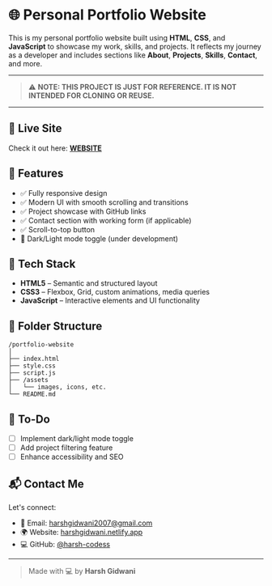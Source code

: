 

# 🌐 Personal Portfolio Website

This is my personal portfolio website built using **HTML**, **CSS**, and **JavaScript** to showcase my work, skills, and projects. It reflects my journey as a developer and includes sections like **About**, **Projects**, **Skills**, **Contact**, and more.

---

> ⚠️ **NOTE: THIS PROJECT IS JUST FOR REFERENCE. IT IS NOT INTENDED FOR CLONING OR REUSE.**

---

## 🔗 Live Site

Check it out here: [**WEBSITE**](https://harshgidwani.netlify.app)

## 📂 Features

- ✅ Fully responsive design  
- ✅ Modern UI with smooth scrolling and transitions  
- ✅ Project showcase with GitHub links  
- ✅ Contact section with working form (if applicable)  
- ✅ Scroll-to-top button  
- 🚧 Dark/Light mode toggle (under development)

## 🚀 Tech Stack

- **HTML5** – Semantic and structured layout  
- **CSS3** – Flexbox, Grid, custom animations, media queries  
- **JavaScript** – Interactive elements and UI functionality  

## 📁 Folder Structure

```
/portfolio-website
│
├── index.html
├── style.css
├── script.js
├── /assets
│   └── images, icons, etc.
└── README.md
```

## 🧠 To-Do

- [ ] Implement dark/light mode toggle  
- [ ] Add project filtering feature  
- [ ] Enhance accessibility and SEO  

## 📬 Contact Me

Let's connect:

- 📧 Email: harshgidwani2007@gmail.com  
- 🌍 Website: [harshgidwani.netlify.app](https://harshgidwani.netlify.app)  
- 💻 GitHub: [@harsh-codess](https://github.com/harsh-codess)  

---

> Made with 💻 by **Harsh Gidwani**

